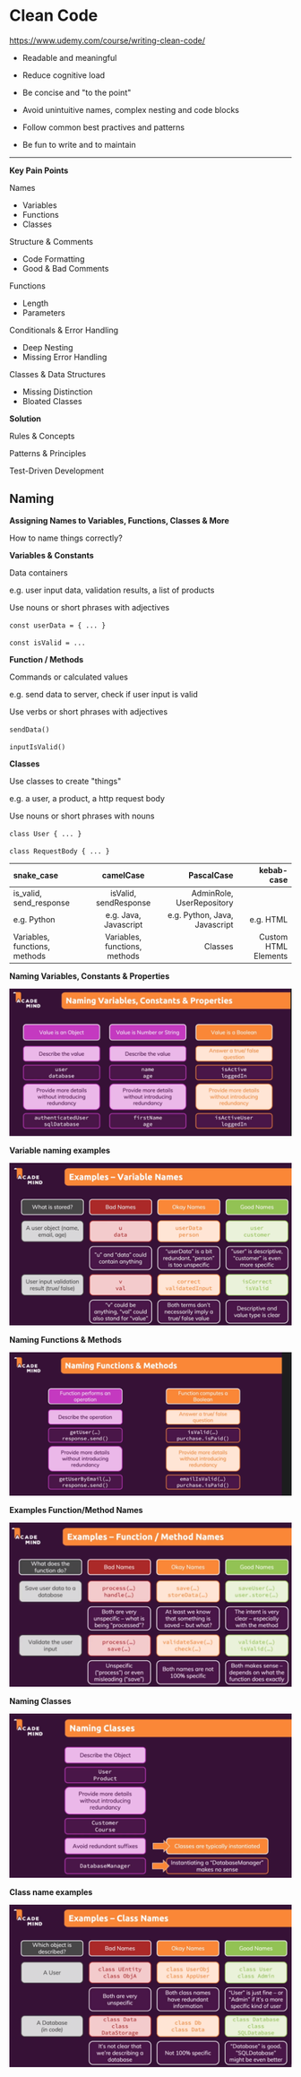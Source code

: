 # Clean Code

https://www.udemy.com/course/writing-clean-code/



* Readable and meaningful

* Reduce cognitive load

* Be concise and "to the point"

* Avoid unintuitive names, complex nesting and code blocks

* Follow common best practives and patterns

* Be fun to write and to maintain

  

_________



**Key Pain Points**

Names

* Variables
* Functions
* Classes



Structure & Comments

* Code Formatting
* Good & Bad Comments



Functions

* Length
* Parameters



Conditionals & Error Handling

* Deep Nesting
* Missing Error Handling



Classes & Data Structures

* Missing Distinction
* Bloated Classes



**Solution**

Rules & Concepts

Patterns & Principles

Test-Driven Development



## Naming



**Assigning Names to Variables, Functions, Classes & More**



How to name things correctly?



**Variables & Constants**

Data containers

e.g. user input data, validation results, a list of products

Use nouns or short phrases with adjectives

`const userData = { ... }`

`const isValid = ...`



**Function / Methods**

Commands or calculated values

e.g. send data to server, check if user input is valid

Use verbs or short phrases with adjectives

`sendData()`

`inputIsValid()`



**Classes**

Use classes to create "things"

e.g. a user, a product, a http request body

Use nouns or short phrases with nouns

`class User { ... }`

`class RequestBody { ... }`



| snake_case                    |           camelCase           |                    PascalCase |           kebab-case |
| :---------------------------- | :---------------------------: | ----------------------------: | -------------------: |
| is_valid, send_response       |     isValid, sendResponse     |     AdminRole, UserRepository |        <side-drawer> |
| e.g. Python                   |     e.g. Java, Javascript     | e.g. Python, Java, Javascript |            e.g. HTML |
| Variables, functions, methods | Variables, functions, methods |                       Classes | Custom HTML Elements |



**Naming Variables, Constants & Properties**

![naming_variable](images/naming_variable.png)



**Variable naming examples**



![variable_name_examples](images/variable_name_examples.png)



**Naming Functions & Methods**



![function_method_name](images/function_method_name.png)



**Examples  Function/Method Names**



![function_method_example](images/function_method_example.png)



**Naming Classes**



![naming_classes](images/naming_classes.png)



**Class name examples**

![class_name_examples](images/class_name_examples.png)



